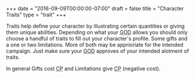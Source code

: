 +++
date = "2016-09-09T00:00:00-07:00"
draft = false
title = "Character Traits"
type = "trait"
+++

Traits help define your character by illustrating certain quantities or giving them unique abilities. Depending on what your <abbr title="Game Operations Director">GOD</abbr> allows you should only choose a handful of traits to fill out your character's profile. Some gifts and a one or two limitations. More of both may be apprioriate for the intended campaign. Just make sure your <abbr title="Game Operations Director">GOD</abbr> approves of your intended alotment of traits.

In general Gifts cost <abbr title="Character Points">CP</abbr> and Limitations give <abbr title="Character Points">CP</abbr> (negative cost).

